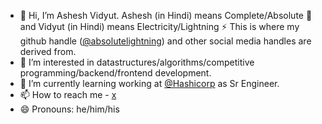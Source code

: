 - 👋 Hi, I’m Ashesh Vidyut. Ashesh (in Hindi) means Complete/Absolute 💯 and Vidyut (in Hindi) means Electricity/Lightning ⚡ 
    This is where my github handle ([@absolutelightning](https://github.com/absolutelightning)) and other social media handles are derived from.
- 👀 I’m interested in datastructures/algorithms/competitive programming/backend/frontend development.
- 🌱 I’m currently learning working at [@Hashicorp](https://github.com/hashicorp/) as Sr Engineer.
- 📫 How to reach me - [x](https://x.com/absl_79)
- 😄 Pronouns: he/him/his
